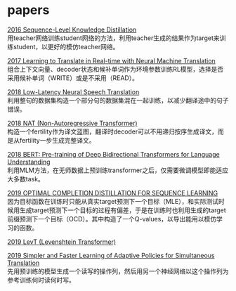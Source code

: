 # papers

[2016 Sequence-Level Knowledge Distillation](https://github.com/hhh0578/papers/blob/master/YoonKim/Sequence-Level%20Knowledge%20Distillation.md)  
用teacher网络训练student网络的方法，利用teacher生成的结果作为target来训练student，以更好的模仿teacher网络。

[2017 Learning to Translate in Real-time with Neural Machine Translation](https://github.com/hhh0578/papers/blob/master/JiataoGu/Real-time%20NMT.md)  
组合上下文向量、decoder状态和候补单词作为环境参数训练RL模型，选择是否采用候补单词（WRITE）或是不采用（READ）。

[2018 Low-Latency Neural Speech Translation](https://github.com/hhh0578/papers/blob/master/%5BJanNiehues%5DLow-Latency%20Neural%20Speech%20Translation.md)  
利用整句的数据集构造一个部分句的数据集混在一起训练，以减少翻译途中的句子错误。

[2018 NAT (Non-Autoregressive Transformer)](https://github.com/hhh0578/papers/blob/master/JiataoGu/Non-Autoregressive%20Transformer.md)  
构造一个fertility作为译文蓝图，翻译时decoder可以不用递归按序生成译文，而是从fertility一步生成完整译文。

[2018 BERT: Pre-training of Deep Bidirectional Transformers for Language Understanding](https://github.com/hhh0578/papers/blob/master/%5BJacobDevlin%5DBERT.md)  
利用MLM方法，在无师数据上预训练transformer之后，仅需要微调模型即能适应大多数task。

[2019 OPTIMAL COMPLETION DISTILLATION FOR SEQUENCE LEARNING](https://github.com/hhh0578/papers/blob/master/%5BSaraSabour%5DOCD.md)  
因为目标函数在训练时只能从真实target预测下一个目标（MLE），和实际测试时候用生成target预测下一个目标的过程有偏差，于是在训练时也利用生成的target前缀预测下一个目标（OCD）。其中构造了一个Q-values，以导出能用以模仿学习的函数。

[2019 LevT (Levenshtein Transformer)](https://github.com/hhh0578/papers/blob/master/JiataoGu/Levenshtein%20Transformer.md)

[2019 Simpler and Faster Learning of Adaptive Policies for Simultaneous Translation](https://github.com/hhh0578/papers/blob/master/BaigongZheng/SFLAPST.md)  
先用预训练的模型生成一个读写的操作列，然后用另一个神经网络以这个操作列为参考训练何时读何时写。

